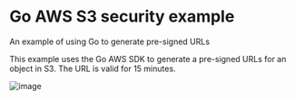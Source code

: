# Go AWS S3 security example
An example of using Go to generate pre-signed URLs

This example uses the Go AWS SDK to generate a pre-signed URLs for an object in S3. The URL is valid for 15 minutes. 

![image](https://user-images.githubusercontent.com/56289397/120738921-018e3400-c534-11eb-803b-0644763d6868.png)
